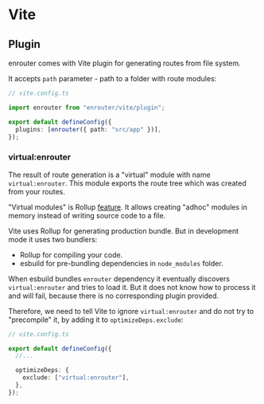 # Vite

## Plugin

enrouter comes with Vite plugin for generating routes from file system.

It accepts `path` parameter - path to a folder with route modules:

```ts
// vite.config.ts

import enrouter from "enrouter/vite/plugin";

export default defineConfig({
  plugins: [enrouter({ path: "src/app" })],
});
```

### virtual:enrouter

The result of route generation is a "virtual" module with name
`virtual:enrouter`. This module exports the route tree which was created from
your routes.

"Virtual modules" is Rollup
[feature](https://rollupjs.org/plugin-development/#a-simple-example). It allows
creating "adhoc" modules in memory instead of writing source code to a file.

Vite uses Rollup for generating production bundle.
But in development mode it uses two bundlers:

- Rollup for compiling your code.
- esbuild for pre-bundling dependencies in `node_modules` folder.

When esbuild bundles `enrouter` dependency it eventually discovers
`virtual:enrouter` and tries to load it.
But it does not know how to process it and will fail, because there is no
corresponding plugin provided.

Therefore, we need to tell Vite to ignore `virtual:enrouter` and do not try to
"precompile" it, by adding it to `optimizeDeps.exclude`:

```ts
// vite.config.ts

export default defineConfig({
  //...

  optimizeDeps: {
    exclude: ["virtual:enrouter"],
  },
});
```
